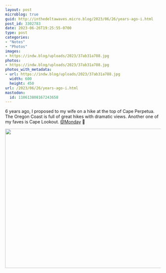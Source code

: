 ```yaml
---
layout: post
microblog: true
guid: http://inthedeltawaves.micro.blog/2023/06/26/years-ago-i.html
post_id: 3302783
date: 2023-06-26T19:25:55-0700
type: post
categories:
- "Notes"
- "Photos"
images:
- https://indw.blog/uploads/2023/37ab31a788.jpg
photos:
- https://indw.blog/uploads/2023/37ab31a788.jpg
photos_with_metadata:
- url: https://indw.blog/uploads/2023/37ab31a788.jpg
  width: 600
  height: 450
url: /2023/06/26/years-ago-i.html
mastodon:
  id: 110613808167243658
---
```

6 years ago, I proposed to my wife on a hike at the top of Cape Perpetua. The Oregon Coast is full of great hikes with dramatic views. Another one of my faves is Cape Lookout. [@Monday](https://micro.blog/Monday) 🥾

<img src="uploads/2023/37ab31a788.jpg" width="600" height="450" alt="">
